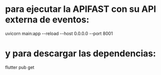 # para ejecutar la APIFAST con su API externa de eventos: 

uvicorn main:app --reload --host 0.0.0.0 --port 8001

# y para descargar las dependencias: 

flutter pub get